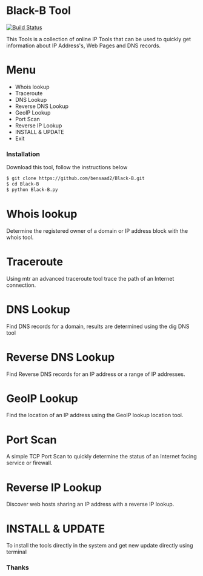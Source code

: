 # Black-B Tool


[![Build Status](https://travis-ci.com/bensaad2/Black-B.svg?token=jG7JbqZaJbd6skxneVzt&branch=master)](https://travis-ci.com/bensaad2/Black-B)

This Tools is a collection of online IP Tools that can be used to quickly get information about IP Address's, Web Pages and DNS records.
# Menu
 - Whois lookup
 - Traceroute
 - DNS Lookup
 - Reverse DNS Lookup
 - GeoIP Lookup
 - Port Scan
 - Reverse IP Lookup
 - INSTALL & UPDATE
  - Exit

### Installation

  Download this tool, follow the instructions below

  ```sh
  $ git clone https://github.com/bensaad2/Black-B.git
  $ cd Black-B
  $ python Black-B.py
  ```
# Whois lookup

  Determine the registered owner of a domain or IP address block with the whois tool.


# Traceroute

Using mtr an advanced traceroute tool trace the path of an Internet connection.

# DNS Lookup

Find DNS records for a domain, results are determined using the dig DNS tool

# Reverse DNS Lookup

Find Reverse DNS records for an IP address or a range of IP addresses.

# GeoIP Lookup

Find the location of an IP address using the GeoIP lookup location tool.

# Port Scan

A simple TCP Port Scan to quickly determine the status of an Internet facing service or firewall.

 # Reverse IP Lookup

Discover web hosts sharing an IP address with a reverse IP lookup.

# INSTALL & UPDATE

To install the tools directly in the system and get new update directly using terminal


### Thanks
